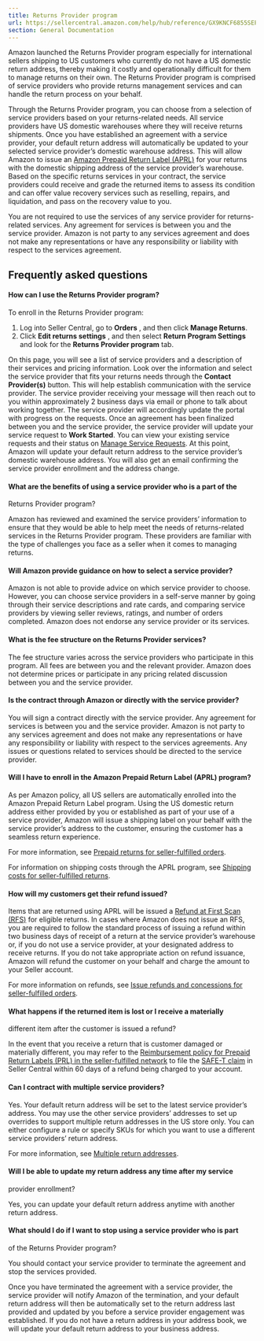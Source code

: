 ```yaml
---
title: Returns Provider program
url: https://sellercentral.amazon.com/help/hub/reference/GX9KNCF6855SEPBN
section: General Documentation
---
```


Amazon launched the Returns Provider program especially for international
sellers shipping to US customers who currently do not have a US domestic
return address, thereby making it costly and operationally difficult for them
to manage returns on their own. The Returns Provider program is comprised of
service providers who provide returns management services and can handle the
return process on your behalf.

Through the Returns Provider program, you can choose from a selection of
service providers based on your returns-related needs. All service providers
have US domestic warehouses where they will receive returns shipments. Once
you have established an agreement with a service provider, your default return
address will automatically be updated to your selected service provider’s
domestic warehouse address. This will allow Amazon to issue an [Amazon Prepaid
Return Label (APRL)](/gp/help/G202072200) for your returns with the domestic
shipping address of the service provider’s warehouse. Based on the specific
returns services in your contract, the service providers could receive and
grade the returned items to assess its condition and can offer value recovery
services such as reselling, repairs, and liquidation, and pass on the recovery
value to you.

You are not required to use the services of any service provider for returns-
related services. Any agreement for services is between you and the service
provider. Amazon is not party to any services agreement and does not make any
representations or have any responsibility or liability with respect to the
services agreement.

## Frequently asked questions

#### How can I use the Returns Provider program?

To enroll in the Returns Provider program:  

  1. Log into Seller Central, go to **Orders** , and then click **Manage Returns**.
  2. Click **Edit returns settings** , and then select **Return Program Settings** and look for the **Returns Provider program** tab.

On this page, you will see a list of service providers and a description of
their services and pricing information. Look over the information and select
the service provider that fits your returns needs through the **Contact
Provider(s)** button. This will help establish communication with the service
provider. The service provider receiving your message will then reach out to
you within approximately 2 business days via email or phone to talk about
working together. The service provider will accordingly update the portal with
progress on the requests. Once an agreement has been finalized between you and
the service provider, the service provider will update your service request to
**Work Started**. You can view your existing service requests and their status
on [Manage Service Requests](/spnsellerdashboard/ref=xx_masdis_dnav_xx?TOTAL).
At this point, Amazon will update your default return address to the service
provider’s domestic warehouse address. You will also get an email confirming
the service provider enrollment and the address change.

#### What are the benefits of using a service provider who is a part of the
Returns Provider program?

Amazon has reviewed and examined the service providers’ information to ensure
that they would be able to help meet the needs of returns-related services in
the Returns Provider program. These providers are familiar with the type of
challenges you face as a seller when it comes to managing returns.

#### Will Amazon provide guidance on how to select a service provider?

Amazon is not able to provide advice on which service provider to choose.
However, you can choose service providers in a self-serve manner by going
through their service descriptions and rate cards, and comparing service
providers by viewing seller reviews, ratings, and number of orders completed.
Amazon does not endorse any service provider or its services.

#### What is the fee structure on the Returns Provider services?

The fee structure varies across the service providers who participate in this
program. All fees are between you and the relevant provider. Amazon does not
determine prices or participate in any pricing related discussion between you
and the service provider.

#### Is the contract through Amazon or directly with the service provider?

You will sign a contract directly with the service provider. Any agreement for
services is between you and the service provider. Amazon is not party to any
services agreement and does not make any representations or have any
responsibility or liability with respect to the services agreements. Any
issues or questions related to services should be directed to the service
provider.

#### Will I have to enroll in the Amazon Prepaid Return Label (APRL) program?

As per Amazon policy, all US sellers are automatically enrolled into the
Amazon Prepaid Return Label program. Using the US domestic return address
either provided by you or established as part of your use of a service
provider, Amazon will issue a shipping label on your behalf with the service
provider’s address to the customer, ensuring the customer has a seamless
return experience.

For more information, see [Prepaid returns for seller-fulfilled
orders](/gp/help/G202072200).

For information on shipping costs through the APRL program, see [Shipping
costs for seller-fulfilled returns](/gp/help/G202103400).

#### How will my customers get their refund issued?

Items that are returned using APRL will be issued a [Refund at First Scan
(RFS)](/gp/help/GYLYQWNG8LZ9JNJP) for eligible returns. In cases where Amazon
does not issue an RFS, you are required to follow the standard process of
issuing a refund within two business days of receipt of a return at the
service provider’s warehouse or, if you do not use a service provider, at your
designated address to receive returns. If you do not take appropriate action
on refund issuance, Amazon will refund the customer on your behalf and charge
the amount to your Seller account.

For more information on refunds, see [Issue refunds and concessions for
seller-fulfilled orders](/gp/help/GU7K5N5GUP67M4X9).

#### What happens if the returned item is lost or I receive a materially
different item after the customer is issued a refund?

In the event that you receive a return that is customer damaged or materially
different, you may refer to the [Reimbursement policy for Prepaid Return
Labels (PRL) in the seller-fulfilled network](/gp/help/G202175000) to file the
[SAFE-T claim](/safet-claims/ref=xx_safet_dnav_xx) in Seller Central within 60
days of a refund being charged to your account.

#### Can I contract with multiple service providers?

Yes. Your default return address will be set to the latest service provider’s
address. You may use the other service providers’ addresses to set up
overrides to support multiple return addresses in the US store only. You can
either configure a rule or specify SKUs for which you want to use a different
service providers’ return address.

For more information, see [Multiple return addresses](/gp/help/G202183780).

#### Will I be able to update my return address any time after my service
provider enrollment?

Yes, you can update your default return address anytime with another return
address.

#### What should I do if I want to stop using a service provider who is part
of the Returns Provider program?

You should contact your service provider to terminate the agreement and stop
the services provided.

Once you have terminated the agreement with a service provider, the service
provider will notify Amazon of the termination, and your default return
address will then be automatically set to the return address last provided and
updated by you before a service provider engagement was established. If you do
not have a return address in your address book, we will update your default
return address to your business address.

